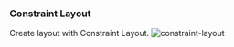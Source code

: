 ### Constraint Layout

Create layout with Constraint Layout.
![constraint-layout](https://user-images.githubusercontent.com/27923352/174444967-48bb3a5d-3f3c-441e-94ce-275917d18ccb.gif)
